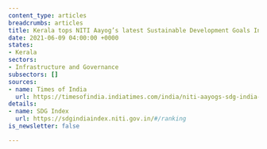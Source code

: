 ```yaml
---
content_type: articles
breadcrumbs: articles
title: Kerala tops NITI Aayog’s latest Sustainable Development Goals India Index 2020-21
date: 2021-06-09 04:00:00 +0000
states:
- Kerala
sectors:
- Infrastructure and Governance
subsectors: []
sources:
- name: Times of India
  url: https://timesofindia.indiatimes.com/india/niti-aayogs-sdg-india-index-2020-21-kerala-retains-top-rank-bihar-worst-performer/articleshow/83206650.cms
details:
- name: SDG Index
  url: https://sdgindiaindex.niti.gov.in/#/ranking
is_newsletter: false

---
```

